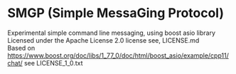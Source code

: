 # SMGP (Simple MessaGing Protocol)
Experimental simple command line messaging, using boost asio library<br/>
Licensed under the Apache License 2.0 license see, LICENSE.md<br/>
Based on https://www.boost.org/doc/libs/1_77_0/doc/html/boost_asio/example/cpp11/chat/ see LICENSE_1_0.txt<br/>